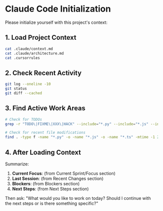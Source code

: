 # Claude Code Initialization

Please initialize yourself with this project's context:

## 1. Load Project Context
```bash
cat .claude/context.md
cat .claude/architecture.md
cat .cursorrules
```

## 2. Check Recent Activity
```bash
git log --oneline -10
git status
git diff --cached
```

## 3. Find Active Work Areas
```bash
# Check for TODOs
grep -r "TODO\|FIXME\|XXX\|HACK" --include="*.py" --include="*.js" --include="*.ts" --include="*.jsx" --include="*.tsx" . 2>/dev/null | head -20

# Check for recent file modifications
find . -type f -name "*.py" -o -name "*.js" -o -name "*.ts" -mtime -1 2>/dev/null | head -10
```

## 4. After Loading Context

Summarize:
1. **Current Focus**: (from Current Sprint/Focus section)
2. **Last Session**: (from Recent Changes section)  
3. **Blockers**: (from Blockers section)
4. **Next Steps**: (from Next Steps section)

Then ask: "What would you like to work on today? Should I continue with the next steps or is there something specific?"
